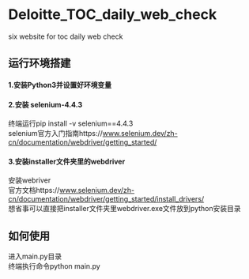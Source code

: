 # Deloitte_TOC_daily_web_check
six website for toc daily web check

## 运行环境搭建
#### 1.安装Python3并设置好环境变量
#### 2.安装 selenium-4.4.3  
终端运行pip install -v selenium==4.4.3  
selenium官方入门指南https://www.selenium.dev/zh-cn/documentation/webdriver/getting_started/
#### 3.安装installer文件夹里的webdriver
安装webriver  
官方文档https://www.selenium.dev/zh-cn/documentation/webdriver/getting_started/install_drivers/  
想省事可以直接把installer文件夹里webdriver.exe文件放到python安装目录
## 如何使用
进入main.py目录  
终端执行命令python main.py


